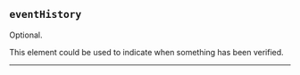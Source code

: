 ## `eventHistory`
Optional.

This element could be used to indicate when something has been verified.

---